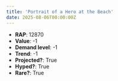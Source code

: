 ```yaml
---
title: 'Portrait of a Hero at the Beach'
date: 2025-08-06T00:00:00Z
---
```

- **RAP**: 12870
- **Value**: -1
- **Demand level**: -1
- **Trend**: -1
- **Projected?**: True
- **Hyped?**: True
- **Rare?**: True
